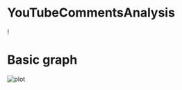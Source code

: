 # YouTubeCommentsAnalysis
!<h1>Basic graph</h1>
![plot](https://user-images.githubusercontent.com/73878161/177638271-f9436780-25fe-4e72-9206-7aed00ba26a3.jpg)
